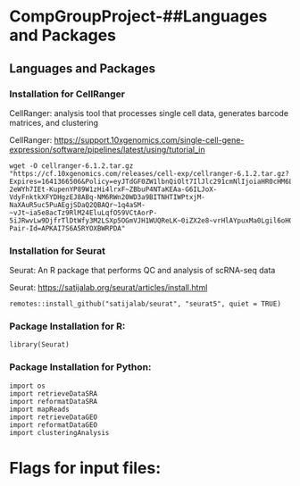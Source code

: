 # CompGroupProject-##Languages and Packages
## Languages and Packages

### Installation for CellRanger
CellRanger: analysis tool that processes single cell data, generates barcode matrices, and clustering

CellRanger: https://support.10xgenomics.com/single-cell-gene-expression/software/pipelines/latest/using/tutorial_in

```
wget -O cellranger-6.1.2.tar.gz "https://cf.10xgenomics.com/releases/cell-exp/cellranger-6.1.2.tar.gz?Expires=1641366506&Policy=eyJTdGF0ZW1lbnQiOlt7IlJlc291cmNlIjoiaHR0cHM6Ly9jZi4xMHhnZW5vbWljcy5jb20vcmVsZWFzZXMvY2VsbC1leHAvY2VsbHJhbmdlci02LjEuMi50YXIuZ3oiLCJDb25kaXRpb24iOnsiRGF0ZUxlc3NUaGFuIjp7IkFXUzpFcG9jaFRpbWUiOjE2NDEzNjY1MDZ9fX1dfQ__&Signature=kaV8~ZabHhyDykUhbN~F78PDQfNZ64IamgsGc1nOSghFKPr0fbZ3WJk-2eWYh7IEt-KupenYP89W1zHi4lrxF~ZBbuP4NTaKEAa-G6ILJoX-VdyFnktkXFYDHgzEJ8ABq-NM6RWn20WD3a9BITNHTIWPtxjM-NaXAuR5uc5PuAEgjSDaQ2QBAQr~1q4aSM-~vJt~ia5e8acTz9RlM24EluLqfO59VCtAorP-5iJRwvLw9DjfrTlDtWfy3M2LSXp5OGmVJH1WUQReLK~0iZX2e8~vrHlAYpuxMa0Lgil6oHQ5s6vc~Dod3Aqpjb9sM~wuVo80zi4EqJ5nq0LU8SNbiQ__&Key-Pair-Id=APKAI7S6A5RYOXBWRPDA"
```

### Installation for Seurat

Seurat: An R package that performs QC and analysis of scRNA-seq data

Seurat: https://satijalab.org/seurat/articles/install.html

```
remotes::install_github("satijalab/seurat", "seurat5", quiet = TRUE)
```

### Package Installation for R: 

```
library(Seurat) 
```

### Package Installation for Python: 

```
import os
import retrieveDataSRA 
import reformatDataSRA
import mapReads 
import retrieveDataGEO
import reformatDataGEO
import clusteringAnalysis

```

# Flags for input files: 

### 
